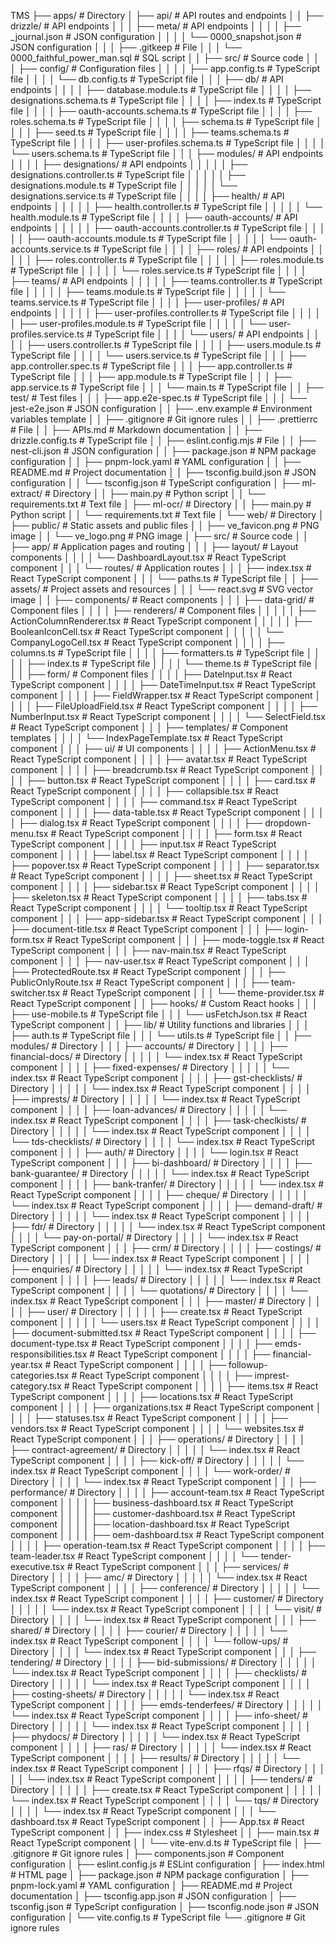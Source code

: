 TMS
├── apps/                     # Directory
│   ├── api/                     # API routes and endpoints
│   │   ├── drizzle/                     # API endpoints
│   │   │   ├── meta/                     # API endpoints
│   │   │   │   ├── _journal.json                     # JSON configuration
│   │   │   │   └── 0000_snapshot.json                     # JSON configuration
│   │   │   ├── .gitkeep                     # File
│   │   │   └── 0000_faithful_power_man.sql                     # SQL script
│   │   ├── src/                     # Source code
│   │   │   ├── config/                     # Configuration files
│   │   │   │   ├── app.config.ts                     # TypeScript file
│   │   │   │   └── db.config.ts                     # TypeScript file
│   │   │   ├── db/                     # API endpoints
│   │   │   │   ├── database.module.ts                     # TypeScript file
│   │   │   │   ├── designations.schema.ts                     # TypeScript file
│   │   │   │   ├── index.ts                     # TypeScript file
│   │   │   │   ├── oauth-accounts.schema.ts                     # TypeScript file
│   │   │   │   ├── roles.schema.ts                     # TypeScript file
│   │   │   │   ├── schema.ts                     # TypeScript file
│   │   │   │   ├── seed.ts                     # TypeScript file
│   │   │   │   ├── teams.schema.ts                     # TypeScript file
│   │   │   │   ├── user-profiles.schema.ts                     # TypeScript file
│   │   │   │   └── users.schema.ts                     # TypeScript file
│   │   │   ├── modules/                     # API endpoints
│   │   │   │   ├── designations/                     # API endpoints
│   │   │   │   │   ├── designations.controller.ts                     # TypeScript file
│   │   │   │   │   ├── designations.module.ts                     # TypeScript file
│   │   │   │   │   └── designations.service.ts                     # TypeScript file
│   │   │   │   ├── health/                     # API endpoints
│   │   │   │   │   ├── health.controller.ts                     # TypeScript file
│   │   │   │   │   └── health.module.ts                     # TypeScript file
│   │   │   │   ├── oauth-accounts/                     # API endpoints
│   │   │   │   │   ├── oauth-accounts.controller.ts                     # TypeScript file
│   │   │   │   │   ├── oauth-accounts.module.ts                     # TypeScript file
│   │   │   │   │   └── oauth-accounts.service.ts                     # TypeScript file
│   │   │   │   ├── roles/                     # API endpoints
│   │   │   │   │   ├── roles.controller.ts                     # TypeScript file
│   │   │   │   │   ├── roles.module.ts                     # TypeScript file
│   │   │   │   │   └── roles.service.ts                     # TypeScript file
│   │   │   │   ├── teams/                     # API endpoints
│   │   │   │   │   ├── teams.controller.ts                     # TypeScript file
│   │   │   │   │   ├── teams.module.ts                     # TypeScript file
│   │   │   │   │   └── teams.service.ts                     # TypeScript file
│   │   │   │   ├── user-profiles/                     # API endpoints
│   │   │   │   │   ├── user-profiles.controller.ts                     # TypeScript file
│   │   │   │   │   ├── user-profiles.module.ts                     # TypeScript file
│   │   │   │   │   └── user-profiles.service.ts                     # TypeScript file
│   │   │   │   └── users/                     # API endpoints
│   │   │   │       ├── users.controller.ts                     # TypeScript file
│   │   │   │       ├── users.module.ts                     # TypeScript file
│   │   │   │       └── users.service.ts                     # TypeScript file
│   │   │   ├── app.controller.spec.ts                     # TypeScript file
│   │   │   ├── app.controller.ts                     # TypeScript file
│   │   │   ├── app.module.ts                     # TypeScript file
│   │   │   ├── app.service.ts                     # TypeScript file
│   │   │   └── main.ts                     # TypeScript file
│   │   ├── test/                     # Test files
│   │   │   ├── app.e2e-spec.ts                     # TypeScript file
│   │   │   └── jest-e2e.json                     # JSON configuration
│   │   ├── .env.example                     # Environment variables template
│   │   ├── .gitignore                     # Git ignore rules
│   │   ├── .prettierrc                     # File
│   │   ├── APIs.md                     # Markdown documentation
│   │   ├── drizzle.config.ts                     # TypeScript file
│   │   ├── eslint.config.mjs                     # File
│   │   ├── nest-cli.json                     # JSON configuration
│   │   ├── package.json                     # NPM package configuration
│   │   ├── pnpm-lock.yaml                     # YAML configuration
│   │   ├── README.md                     # Project documentation
│   │   ├── tsconfig.build.json                     # JSON configuration
│   │   └── tsconfig.json                     # TypeScript configuration
│   ├── ml-extract/                     # Directory
│   │   ├── main.py                     # Python script
│   │   └── requirements.txt                     # Text file
│   ├── ml-ocr/                     # Directory
│   │   ├── main.py                     # Python script
│   │   └── requirements.txt                     # Text file
│   └── web/                     # Directory
│       ├── public/                     # Static assets and public files
│       │   ├── ve_favicon.png                     # PNG image
│       │   └── ve_logo.png                     # PNG image
│       ├── src/                     # Source code
│       │   ├── app/                     # Application pages and routing
│       │   │   ├── layout/                     # Layout components
│       │   │   │   └── DashboardLayout.tsx                     # React TypeScript component
│       │   │   └── routes/                     # Application routes
│       │   │       ├── index.tsx                     # React TypeScript component
│       │   │       └── paths.ts                     # TypeScript file
│       │   ├── assets/                     # Project assets and resources
│       │   │   └── react.svg                     # SVG vector image
│       │   ├── components/                     # React components
│       │   │   ├── data-grid/                     # Component files
│       │   │   │   ├── renderers/                     # Component files
│       │   │   │   │   ├── ActionColumnRenderer.tsx                     # React TypeScript component
│       │   │   │   │   ├── BooleanIconCell.tsx                     # React TypeScript component
│       │   │   │   │   └── CompanyLogoCell.tsx                     # React TypeScript component
│       │   │   │   ├── columns.ts                     # TypeScript file
│       │   │   │   ├── formatters.ts                     # TypeScript file
│       │   │   │   ├── index.ts                     # TypeScript file
│       │   │   │   └── theme.ts                     # TypeScript file
│       │   │   ├── form/                     # Component files
│       │   │   │   ├── DateInput.tsx                     # React TypeScript component
│       │   │   │   ├── DateTimeInput.tsx                     # React TypeScript component
│       │   │   │   ├── FieldWrapper.tsx                     # React TypeScript component
│       │   │   │   ├── FileUploadField.tsx                     # React TypeScript component
│       │   │   │   ├── NumberInput.tsx                     # React TypeScript component
│       │   │   │   └── SelectField.tsx                     # React TypeScript component
│       │   │   ├── templates/                     # Component templates
│       │   │   │   └── IndexPageTemplate.tsx                     # React TypeScript component
│       │   │   ├── ui/                     # UI components
│       │   │   │   ├── ActionMenu.tsx                     # React TypeScript component
│       │   │   │   ├── avatar.tsx                     # React TypeScript component
│       │   │   │   ├── breadcrumb.tsx                     # React TypeScript component
│       │   │   │   ├── button.tsx                     # React TypeScript component
│       │   │   │   ├── card.tsx                     # React TypeScript component
│       │   │   │   ├── collapsible.tsx                     # React TypeScript component
│       │   │   │   ├── command.tsx                     # React TypeScript component
│       │   │   │   ├── data-table.tsx                     # React TypeScript component
│       │   │   │   ├── dialog.tsx                     # React TypeScript component
│       │   │   │   ├── dropdown-menu.tsx                     # React TypeScript component
│       │   │   │   ├── form.tsx                     # React TypeScript component
│       │   │   │   ├── input.tsx                     # React TypeScript component
│       │   │   │   ├── label.tsx                     # React TypeScript component
│       │   │   │   ├── popover.tsx                     # React TypeScript component
│       │   │   │   ├── separator.tsx                     # React TypeScript component
│       │   │   │   ├── sheet.tsx                     # React TypeScript component
│       │   │   │   ├── sidebar.tsx                     # React TypeScript component
│       │   │   │   ├── skeleton.tsx                     # React TypeScript component
│       │   │   │   ├── tabs.tsx                     # React TypeScript component
│       │   │   │   └── tooltip.tsx                     # React TypeScript component
│       │   │   ├── app-sidebar.tsx                     # React TypeScript component
│       │   │   ├── document-title.tsx                     # React TypeScript component
│       │   │   ├── login-form.tsx                     # React TypeScript component
│       │   │   ├── mode-toggle.tsx                     # React TypeScript component
│       │   │   ├── nav-main.tsx                     # React TypeScript component
│       │   │   ├── nav-user.tsx                     # React TypeScript component
│       │   │   ├── ProtectedRoute.tsx                     # React TypeScript component
│       │   │   ├── PublicOnlyRoute.tsx                     # React TypeScript component
│       │   │   ├── team-switcher.tsx                     # React TypeScript component
│       │   │   └── theme-provider.tsx                     # React TypeScript component
│       │   ├── hooks/                     # Custom React hooks
│       │   │   ├── use-mobile.ts                     # TypeScript file
│       │   │   └── usFetchJson.tsx                     # React TypeScript component
│       │   ├── lib/                     # Utility functions and libraries
│       │   │   ├── auth.ts                     # TypeScript file
│       │   │   └── utils.ts                     # TypeScript file
│       │   ├── modules/                     # Directory
│       │   │   ├── accounts/                     # Directory
│       │   │   │   ├── financial-docs/                     # Directory
│       │   │   │   │   └── index.tsx                     # React TypeScript component
│       │   │   │   ├── fixed-expenses/                     # Directory
│       │   │   │   │   └── index.tsx                     # React TypeScript component
│       │   │   │   ├── gst-checklists/                     # Directory
│       │   │   │   │   └── index.tsx                     # React TypeScript component
│       │   │   │   ├── imprests/                     # Directory
│       │   │   │   │   └── index.tsx                     # React TypeScript component
│       │   │   │   ├── loan-advances/                     # Directory
│       │   │   │   │   └── index.tsx                     # React TypeScript component
│       │   │   │   ├── task-checlkists/                     # Directory
│       │   │   │   │   └── index.tsx                     # React TypeScript component
│       │   │   │   └── tds-checklists/                     # Directory
│       │   │   │       └── index.tsx                     # React TypeScript component
│       │   │   ├── auth/                     # Directory
│       │   │   │   └── login.tsx                     # React TypeScript component
│       │   │   ├── bi-dashboard/                     # Directory
│       │   │   │   ├── bank-guarantee/                     # Directory
│       │   │   │   │   └── index.tsx                     # React TypeScript component
│       │   │   │   ├── bank-tranfer/                     # Directory
│       │   │   │   │   └── index.tsx                     # React TypeScript component
│       │   │   │   ├── cheque/                     # Directory
│       │   │   │   │   └── index.tsx                     # React TypeScript component
│       │   │   │   ├── demand-draft/                     # Directory
│       │   │   │   │   └── index.tsx                     # React TypeScript component
│       │   │   │   ├── fdr/                     # Directory
│       │   │   │   │   └── index.tsx                     # React TypeScript component
│       │   │   │   └── pay-on-portal/                     # Directory
│       │   │   │       └── index.tsx                     # React TypeScript component
│       │   │   ├── crm/                     # Directory
│       │   │   │   ├── costings/                     # Directory
│       │   │   │   │   └── index.tsx                     # React TypeScript component
│       │   │   │   ├── enquiries/                     # Directory
│       │   │   │   │   └── index.tsx                     # React TypeScript component
│       │   │   │   ├── leads/                     # Directory
│       │   │   │   │   └── index.tsx                     # React TypeScript component
│       │   │   │   └── quotations/                     # Directory
│       │   │   │       └── index.tsx                     # React TypeScript component
│       │   │   ├── master/                     # Directory
│       │   │   │   ├── user/                     # Directory
│       │   │   │   │   ├── create.tsx                     # React TypeScript component
│       │   │   │   │   └── users.tsx                     # React TypeScript component
│       │   │   │   ├── document-submitted.tsx                     # React TypeScript component
│       │   │   │   ├── document-type.tsx                     # React TypeScript component
│       │   │   │   ├── emds-responsibilities.tsx                     # React TypeScript component
│       │   │   │   ├── financial-year.tsx                     # React TypeScript component
│       │   │   │   ├── followup-categories.tsx                     # React TypeScript component
│       │   │   │   ├── imprest-category.tsx                     # React TypeScript component
│       │   │   │   ├── items.tsx                     # React TypeScript component
│       │   │   │   ├── locations.tsx                     # React TypeScript component
│       │   │   │   ├── organizations.tsx                     # React TypeScript component
│       │   │   │   ├── statuses.tsx                     # React TypeScript component
│       │   │   │   ├── vendors.tsx                     # React TypeScript component
│       │   │   │   └── websites.tsx                     # React TypeScript component
│       │   │   ├── operations/                     # Directory
│       │   │   │   ├── contract-agreement/                     # Directory
│       │   │   │   │   └── index.tsx                     # React TypeScript component
│       │   │   │   ├── kick-off/                     # Directory
│       │   │   │   │   └── index.tsx                     # React TypeScript component
│       │   │   │   └── work-order/                     # Directory
│       │   │   │       └── index.tsx                     # React TypeScript component
│       │   │   ├── performance/                     # Directory
│       │   │   │   ├── account-team.tsx                     # React TypeScript component
│       │   │   │   ├── business-dashboard.tsx                     # React TypeScript component
│       │   │   │   ├── customer-dashboard.tsx                     # React TypeScript component
│       │   │   │   ├── location-dashboard.tsx                     # React TypeScript component
│       │   │   │   ├── oem-dashboard.tsx                     # React TypeScript component
│       │   │   │   ├── operation-team.tsx                     # React TypeScript component
│       │   │   │   ├── team-leader.tsx                     # React TypeScript component
│       │   │   │   └── tender-executive.tsx                     # React TypeScript component
│       │   │   ├── services/                     # Directory
│       │   │   │   ├── amc/                     # Directory
│       │   │   │   │   └── index.tsx                     # React TypeScript component
│       │   │   │   ├── conference/                     # Directory
│       │   │   │   │   └── index.tsx                     # React TypeScript component
│       │   │   │   ├── customer/                     # Directory
│       │   │   │   │   └── index.tsx                     # React TypeScript component
│       │   │   │   └── visit/                     # Directory
│       │   │   │       └── index.tsx                     # React TypeScript component
│       │   │   ├── shared/                     # Directory
│       │   │   │   ├── courier/                     # Directory
│       │   │   │   │   └── index.tsx                     # React TypeScript component
│       │   │   │   └── follow-ups/                     # Directory
│       │   │   │       └── index.tsx                     # React TypeScript component
│       │   │   ├── tendering/                     # Directory
│       │   │   │   ├── bid-submissions/                     # Directory
│       │   │   │   │   └── index.tsx                     # React TypeScript component
│       │   │   │   ├── checklists/                     # Directory
│       │   │   │   │   └── index.tsx                     # React TypeScript component
│       │   │   │   ├── costing-sheets/                     # Directory
│       │   │   │   │   └── index.tsx                     # React TypeScript component
│       │   │   │   ├── emds-tenderfees/                     # Directory
│       │   │   │   │   └── index.tsx                     # React TypeScript component
│       │   │   │   ├── info-sheet/                     # Directory
│       │   │   │   │   └── index.tsx                     # React TypeScript component
│       │   │   │   ├── phydocs/                     # Directory
│       │   │   │   │   └── index.tsx                     # React TypeScript component
│       │   │   │   ├── ras/                     # Directory
│       │   │   │   │   └── index.tsx                     # React TypeScript component
│       │   │   │   ├── results/                     # Directory
│       │   │   │   │   └── index.tsx                     # React TypeScript component
│       │   │   │   ├── rfqs/                     # Directory
│       │   │   │   │   └── index.tsx                     # React TypeScript component
│       │   │   │   ├── tenders/                     # Directory
│       │   │   │   │   ├── create.tsx                     # React TypeScript component
│       │   │   │   │   └── index.tsx                     # React TypeScript component
│       │   │   │   └── tqs/                     # Directory
│       │   │   │       └── index.tsx                     # React TypeScript component
│       │   │   └── dashboard.tsx                     # React TypeScript component
│       │   ├── App.tsx                     # React TypeScript component
│       │   ├── index.css                     # Stylesheet
│       │   ├── main.tsx                     # React TypeScript component
│       │   └── vite-env.d.ts                     # TypeScript file
│       ├── .gitignore                     # Git ignore rules
│       ├── components.json                     # Component configuration
│       ├── eslint.config.js                     # ESLint configuration
│       ├── index.html                     # HTML page
│       ├── package.json                     # NPM package configuration
│       ├── pnpm-lock.yaml                     # YAML configuration
│       ├── README.md                     # Project documentation
│       ├── tsconfig.app.json                     # JSON configuration
│       ├── tsconfig.json                     # TypeScript configuration
│       ├── tsconfig.node.json                     # JSON configuration
│       └── vite.config.ts                     # TypeScript file
└── .gitignore                     # Git ignore rules
